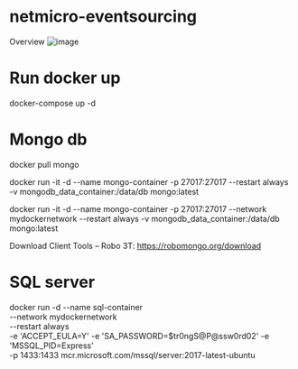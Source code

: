 # netmicro-eventsourcing

Overview
![image](https://user-images.githubusercontent.com/115392816/204140288-13ab2aaf-87e4-4dcc-ab30-4dc29275d6c2.png)
# Run docker up
docker-compose up -d

# Mongo db
docker pull mongo

docker run -it -d --name mongo-container -p 27017:27017 --restart always -v mongodb_data_container:/data/db mongo:latest

docker run -it -d --name mongo-container -p 27017:27017 --network mydockernetwork --restart always -v mongodb_data_container:/data/db mongo:latest

Download Client Tools – Robo 3T:
https://robomongo.org/download

# SQL server
docker run -d --name sql-container \
--network mydockernetwork \
--restart always \
-e 'ACCEPT_EULA=Y' -e 'SA_PASSWORD=$tr0ngS@P@ssw0rd02' -e 'MSSQL_PID=Express' \
-p 1433:1433 mcr.microsoft.com/mssql/server:2017-latest-ubuntu 

